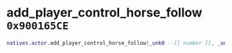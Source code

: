 # add_player_control_horse_follow `0x900165CE`

```lua
natives.actor.add_player_control_horse_follow(_unk0 --[[ number ]], _unk1 --[[ number ]], _unk2 --[[ number ]], _unk3 --[[ number ]], _unk4 --[[ number ]], _unk5 --[[ number ]], _unk6 --[[ number ]])
```